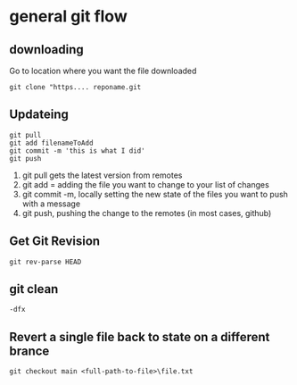 # general git flow

## downloading
Go to location where you want the file downloaded
```
git clone "https.... reponame.git
```

## Updateing
```
git pull 
git add filenameToAdd
git commit -m 'this is what I did'
git push
```
1. git pull gets the latest version from remotes
2. git add = adding the file you want to change to your list of changes
3. git commit -m, locally setting the new state of the files you want to push with a message
4. git push, pushing the change to the remotes (in most cases, github)

## Get Git Revision
```git rev-parse HEAD```
## git clean
```-dfx ```

## Revert a single file back to state on a different brance
```git checkout <branchThatHasTheStateYouWant> <full-path-to-file>\file.txt
git checkout main <full-path-to-file>\file.txt
```
